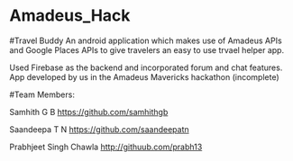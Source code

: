 # Amadeus_Hack
#Travel Buddy
An android application which makes use of Amadeus APIs and Google Places APIs to give travelers an easy to use trvael helper app.

Used Firebase as the backend and incorporated forum and chat features.
App developed by us in the Amadeus Mavericks hackathon (incomplete)

#Team Members:

Samhith G B https://github.com/samhithgb

Saandeepa T N https://github.com/saandeepatn

Prabhjeet Singh Chawla http://githuub.com/prabh13
